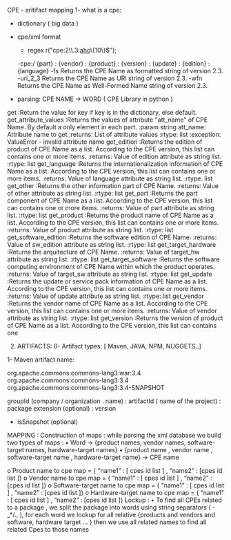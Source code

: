 CPE - aritifact mapping 
1- what is a cpe:

- dictionary ( big data )
- cpe/xml format 
    - regex r("cpe:2\\\\.3:[aho](?::(?:[a-zA-Z0-9!\\"#$%&'()*+,\\\\\\\\\\\\-_.\\\\/;<=>?@\\\\[\\\\]^`\{|\}~]|\\\\\\\\:)+)\{10\}$");
    
     -cpe:/ \{part\} : \{vendor\} : \{product\} : \{version\} : \{update\} : \{edition\} : \{language\}
     -fs                Returns the CPE Name as formatted string of version 2.3. 
     -uri_2_3           Returns the CPE Name as URI string of version 2.3. 
     -wfn               Returns the CPE Name as Well-Formed Name string of  version  2.3. 
- parsing: CPE NAME -> WORD ( CPE Library in python ) 

get                  :Return the value for key if key is in the dictionary, else default.
get_attribute_values :Returns the values of attribute "att_name" of CPE Name. By default a only element in     each part. :param string att_name: Attribute name to get :returns: List of attribute values :rtype: list :exception: ValueError - invalid attribute name
get_edition          :Returns the edition of product of CPE Name as a list. According to the CPE version, this list can contains one
or more items. :returns: Value of edition attribute as string list. :rtype: list
get_language         :Returns the internationalization information of CPE Name as a list. According to the CPE version, this list can contains one or more items. :returns: Value of language attribute as string list. :rtype: list
get_other            :Returns the other information part of CPE Name. :returns: Value of other attribute as string list. :rtype: list
get_part             :Returns the part component of CPE Name as a list. According to the CPE version, this list can contains one or more items. :returns: Value of part attribute as string list. :rtype: list
get_product          :Returns the product name of CPE Name as a list. According to the CPE version, this list can contains one or more items. :returns: Value of product attribute as string list. :rtype: list
get_software_edition :Returns the software edition of CPE Name. :returns: Value of sw_edition attribute as string list. :rtype: list
get_target_hardware  :Returns the arquitecture of CPE Name. :returns: Value of target_hw attribute as string list. :rtype: list
get_target_software  :Returns the software computing environment of CPE Name within which the product operates. :returns: Value of target_sw attribute as string list. :rtype: list
get_update           :Returns the update or service pack information of CPE Name as a list. According to the CPE version, this list can contains one or more items. :returns: Value of update attribute as string list. :rtype: list
get_vendor           :Returns the vendor name of CPE Name as a list. According to the CPE version, this list can contains one or more items. :returns: Value of vendor attribute as string list. :rtype: list
get_version          :Returns the version of product of CPE Name as a list. According to the CPE version, this list can contains one

2. ARTIFACTS:
0- Artifact types: [ Maven, JAVA, NPM, NUGGETS..]

1- Maven artifact name: 

org.apache.commons:commons-lang3:war:3.4
org.apache.commons:commons-lang3:3.4
org.apache.commons:commons-lang3:3.4-SNAPSHOT 

groupId (company / organization . name) 
: artifactId ( name of the project)
: package extension (optional) 
: version 
- isSnapshot  (optional)

MAPPING :
Construction of maps : while parsing the xml database we build two types of maps :
•	Word -> {product names, vendor names, software-target names, hardware-target names}
•	{product name , vendor name , software-target name , hardware-target name} -> CPE name

o	Product name to cpe map =  { “name1” : [ cpes id list ] , “name2” : [cpes id list ]}
o	Vendor name to cpe map =  { “name1” : [ cpes id list ] , “name2” : [cpes id list ]}
o	Software-target name to cpe map =  { “name1” : [ cpes id list ] , “name2” : [cpes id list ]}
o	Hardware-target name to cpe map =  { “name1” : [ cpes id list ] , “name2” : [cpes id list ]}
Lockup :
•	To find all CPEs related to a package , we split the package into words using string separators ( -_*/., ), for each word we lockup for all relative {products and vendors and software, hardware target … } then we use all related names to find all related Cpes to those names 

